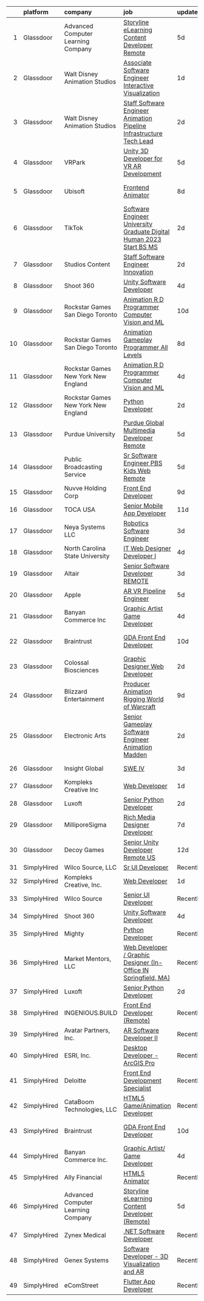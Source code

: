

|    | platform    | company                               | job                                                                                                                                                                                                                                                                                                                                                                                                                                                                                                                                                                                                                                                                                                                                                                                                                                                                                                                                                                                                                                                                                                                                                                                                                                                                                                                                       | update_time   | location          |
|---:|:------------|:--------------------------------------|:------------------------------------------------------------------------------------------------------------------------------------------------------------------------------------------------------------------------------------------------------------------------------------------------------------------------------------------------------------------------------------------------------------------------------------------------------------------------------------------------------------------------------------------------------------------------------------------------------------------------------------------------------------------------------------------------------------------------------------------------------------------------------------------------------------------------------------------------------------------------------------------------------------------------------------------------------------------------------------------------------------------------------------------------------------------------------------------------------------------------------------------------------------------------------------------------------------------------------------------------------------------------------------------------------------------------------------------|:--------------|:------------------|
|  1 | Glassdoor   | Advanced Computer Learning Company    | [Storyline eLearning Content Developer  Remote ](https://www.glassdoor.com/partner/jobListing.htm?pos=110&ao=1136043&s=58&guid=000001834f620b729c09b2cbc677fa64&src=GD_JOB_AD&t=SR&vt=w&ea=1&cs=1_6a693ebd&cb=1663484169379&jobListingId=1008134135252&jrtk=3-0-1gd7m42skgfr1801-1gd7m42t5jm6r800-0fc8a3c74219ea28-)                                                                                                                                                                                                                                                                                                                                                                                                                                                                                                                                                                                                                                                                                                                                                                                                                                                                                                                                                                                                                      | 5d            | Remote            |
|  2 | Glassdoor   | Walt Disney Animation Studios         | [Associate Software Engineer   Interactive Visualization](https://www.glassdoor.com/partner/jobListing.htm?pos=104&ao=1110586&s=58&guid=000001834f620b729c09b2cbc677fa64&src=GD_JOB_AD&t=SR&vt=w&cs=1_dc2b3042&cb=1663484169378&jobListingId=1008145996341&cpc=8D52E76475A7E842&jrtk=3-0-1gd7m42skgfr1801-1gd7m42t5jm6r800-e1c0231a07380d36--6NYlbfkN0DAFTyt7pbDCC2JPO79CSdi1dIb81yjczP5qsKcZIxgiYm3-7g-689UM0rgypL64cpSXlYvNYTq_SRZHciQuW-Gdu_d7PrHPveiEtzuZrNjs9_xK8K-511VtX_IpUImCGNLwFPftYY6Uoq23apr6CDpSc4_a6hBXAmuKRnqci1p6_IJYZ-dfpcRH2Uhuzafy15LPP-s4bBbpG9ZUgSCBdvEsc9ohNyWsiW6GyaWd_4bO4AShBjYNm65FCuJDkMMs7Pg7cmXIAeFYXmhPKVnNT9gViaIbL97ALz7uSA8FHRnQBl3hj4YbIBCyTGP8VUNjym20evhE_eDRY7ZEOd8-ej9Q4rCmhdoz7HXlkSFIyWGZWmcoGp9ApQPmu_o2oqKDxtJkrKTtGq41MyWlyOXuC9xA6CTuQUrYiX6l72r7xWmNG4D1Vn6pYLnf19H6HmH3KQ%3D)                                                                                                                                                                                                                                                                                                                                                                                                                                                                                                               | 1d            | Burbank, CA       |
|  3 | Glassdoor   | Walt Disney Animation Studios         | [Staff Software Engineer   Animation Pipeline Infrastructure  Tech Lead](https://www.glassdoor.com/partner/jobListing.htm?pos=105&ao=1110586&s=58&guid=000001834f620b729c09b2cbc677fa64&src=GD_JOB_AD&t=SR&vt=w&cs=1_427fa878&cb=1663484169378&jobListingId=1008143699368&cpc=9FE5D8D7282D4400&jrtk=3-0-1gd7m42skgfr1801-1gd7m42t5jm6r800-2ea49c952c2b3a4c--6NYlbfkN0DAFTyt7pbDCC2JPO79CSdi1dIb81yjczP5qsKcZIxgiYm3-7g-689UM0rgypL64crkzcAGH1Q-Il4tOE-hePS4dGcYrMs0MoCaCs3ygbLMkj4-tNVsdm6xjGwkjSc8FNC7N76niQ3ZPrx20ungjABoc38LXv2p8XDKDy6xm_3DKoarBD1TSBw85fh1DrxqUp8flfW7NUUh1t8C9eun0a8K7ycjxWp0uOtyYqARb-POvSnSydwjAx1MaAHRz37pvHmvx4gN9obX8vJ-Mywv9J-23aHkaqjkcMsYzjkksM5bWNKhgVHiGRV-F9xnE6KmXbRnebTY41VGs3TfLnBtITCRKEIiskpY8PzW82q4G5EwRU0FwARRHDE-zOVfoHkPY7WCx94QnqxOwuN9H4UN3BLUSOjLd13tneZ_bp5MhrdWz5JJ6-O-ZBKIqswUtq07YBPC5AOUkrJtfw%3D%3D)                                                                                                                                                                                                                                                                                                                                                                                                                                                                                  | 2d            | Burbank, CA       |
|  4 | Glassdoor   | VRPark                                | [Unity 3D Developer for VR AR Development](https://www.glassdoor.com/partner/jobListing.htm?pos=112&ao=1136043&s=58&guid=000001834f620b729c09b2cbc677fa64&src=GD_JOB_AD&t=SR&vt=w&ea=1&cs=1_69264678&cb=1663484169379&jobListingId=1008134316115&jrtk=3-0-1gd7m42skgfr1801-1gd7m42t5jm6r800-e38182a1c25d7b2a-)                                                                                                                                                                                                                                                                                                                                                                                                                                                                                                                                                                                                                                                                                                                                                                                                                                                                                                                                                                                                                            | 5d            | Hackensack, NJ    |
|  5 | Glassdoor   | Ubisoft                               | [Frontend Animator](https://www.glassdoor.com/partner/jobListing.htm?pos=128&ao=1136043&s=58&guid=000001834f620b729c09b2cbc677fa64&src=GD_JOB_AD&t=SR&vt=w&cs=1_bed2bb9f&cb=1663484169382&jobListingId=1008130382379&jrtk=3-0-1gd7m42skgfr1801-1gd7m42t5jm6r800-4983d4bb94ce4304-)                                                                                                                                                                                                                                                                                                                                                                                                                                                                                                                                                                                                                                                                                                                                                                                                                                                                                                                                                                                                                                                        | 8d            | San Francisco, CA |
|  6 | Glassdoor   | TikTok                                | [Software Engineer  University Graduate  Digital Human   2023 Start  BS MS ](https://www.glassdoor.com/partner/jobListing.htm?pos=115&ao=1136043&s=58&guid=000001834f620b729c09b2cbc677fa64&src=GD_JOB_AD&t=SR&vt=w&cs=1_a698c54f&cb=1663484169379&jobListingId=1008142298308&jrtk=3-0-1gd7m42skgfr1801-1gd7m42t5jm6r800-5451d67c6d8a7858-)                                                                                                                                                                                                                                                                                                                                                                                                                                                                                                                                                                                                                                                                                                                                                                                                                                                                                                                                                                                               | 2d            | San Francisco, CA |
|  7 | Glassdoor   | Studios Content                       | [Staff Software Engineer  Innovation](https://www.glassdoor.com/partner/jobListing.htm?pos=106&ao=1110586&s=58&guid=000001834f620b729c09b2cbc677fa64&src=GD_JOB_AD&t=SR&vt=w&cs=1_8688a07e&cb=1663484169378&jobListingId=1008143264831&cpc=A0637F14311B9419&jrtk=3-0-1gd7m42skgfr1801-1gd7m42t5jm6r800-40e5cd21777eae45--6NYlbfkN0DAFTyt7pbDCC2JPO79CSdi1dIb81yjczP5qsKcZIxgiYm3-7g-689UM0rgypL64coka3WtbcU4vhIwrd_jaNFo7jnNLZck5eCqdmVXRe7xQKgPZQmYR-FAOIXPHT776275kJIPiLPvSdj1_Qpj_cLpq8f5xtbedTDZ2xpJO-3kDDg__ClHstQtg3Zx6iuDPjXKDh5OBbDqVRgJ0fwDWpGtKozUtWWV1Kuzurcgx6Xwq8saLZk190BiRO_5CgZXfZE7TLMXqxpLIuJgY6VG3KHqxcU1qsO3gYAUq7ZbU9lODa58aqyoFxTS1L9sWbWSI8VI9t8dr03uKK5zLJa7UuBov675IavRJLKl5cMKHxpf0bOAm5acVTIxjo0dkcZTmodY7_v8Vpi53uDzAryj7AznYvqcjRLQCzfTuiaxv1p4_EwfRGXbnF9jo4hFPG4YwMU%3D)                                                                                                                                                                                                                                                                                                                                                                                                                                                                                                                                   | 2d            | Burbank, CA       |
|  8 | Glassdoor   | Shoot 360                             | [Unity Software Developer](https://www.glassdoor.com/partner/jobListing.htm?pos=102&ao=1110586&s=58&guid=000001834f620b729c09b2cbc677fa64&src=GD_JOB_AD&t=SR&vt=w&ea=1&cs=1_459c0762&cb=1663484169378&jobListingId=1008136536499&cpc=D24EE3D704DEE7AC&jrtk=3-0-1gd7m42skgfr1801-1gd7m42t5jm6r800-5cffb13e2c9e71c9--6NYlbfkN0DfopDBJjdZYsHaazvtHih9EkP_5L3b-O-YxZrMZy_RRUNLTQzBNh29ArJFpV-y32woXsSf_Rfes3ZNFBi_iUFEltO6lS9qC4MLweQizRlwk2cQHQ9oTkj4EKvwF_oQkQ-RcjNI0wnIsncEqnFvjTHab16wzhbNkA_nIkuv62KFNo20QvaIUv1CPiRmWZ76XD6RpE6W6PKnop4oLfqxZXZMkod6GgpROMtpntYtb6QJtWQ23qcFVBTs2gPfwCwRCUahq7LqHnCov3QWL95I-Bbx5i51ug2uY9bz507ES5z6hEo3eecHUm7WC55JghjExtLwM6bPYCNNEHGCye_hlYNiCk6UUtaurIEBOpzYmk6IKeC70LX3pY53-Ywm6dFdV9Aehd6g-suFUjj57BaI2ZQAAhTaNtgTjjAySyIdBRmB37xxI_L8nO5CwUfJHy0mkIsu2Fl7ypq1Ye-8GTIDDQ2KzgLXLA5MJXt2orMrhVWFq0y5oE4U9JZ7o52rKJ3Q-lua_undQwITvQ%3D%3D)                                                                                                                                                                                                                                                                                                                                                                                                                                                           | 4d            | Vancouver, WA     |
|  9 | Glassdoor   | Rockstar Games San Diego   Toronto    | [Animation R D Programmer  Computer Vision and ML](https://www.glassdoor.com/partner/jobListing.htm?pos=127&ao=1136043&s=58&guid=000001834f620b729c09b2cbc677fa64&src=GD_JOB_AD&t=SR&vt=w&cs=1_5f0c8e10&cb=1663484169382&jobListingId=1008124977990&jrtk=3-0-1gd7m42skgfr1801-1gd7m42t5jm6r800-648cabebe0fcb948-)                                                                                                                                                                                                                                                                                                                                                                                                                                                                                                                                                                                                                                                                                                                                                                                                                                                                                                                                                                                                                         | 10d           | Carlsbad, CA      |
| 10 | Glassdoor   | Rockstar Games San Diego   Toronto    | [Animation Gameplay Programmer  All Levels ](https://www.glassdoor.com/partner/jobListing.htm?pos=126&ao=1136043&s=58&guid=000001834f620b729c09b2cbc677fa64&src=GD_JOB_AD&t=SR&vt=w&cs=1_96bae477&cb=1663484169382&jobListingId=1008130446147&jrtk=3-0-1gd7m42skgfr1801-1gd7m42t5jm6r800-cb0eef0be64d69c4-)                                                                                                                                                                                                                                                                                                                                                                                                                                                                                                                                                                                                                                                                                                                                                                                                                                                                                                                                                                                                                               | 8d            | Carlsbad, CA      |
| 11 | Glassdoor   | Rockstar Games New York   New England | [Animation R D Programmer  Computer Vision and ML](https://www.glassdoor.com/partner/jobListing.htm?pos=123&ao=1136043&s=58&guid=000001834f620b729c09b2cbc677fa64&src=GD_JOB_AD&t=SR&vt=w&cs=1_34ce7c7d&cb=1663484169382&jobListingId=1008137739780&jrtk=3-0-1gd7m42skgfr1801-1gd7m42t5jm6r800-e7ad6aeae0a7a570-)                                                                                                                                                                                                                                                                                                                                                                                                                                                                                                                                                                                                                                                                                                                                                                                                                                                                                                                                                                                                                         | 4d            | Manhattan         |
| 12 | Glassdoor   | Rockstar Games New York   New England | [Python Developer](https://www.glassdoor.com/partner/jobListing.htm?pos=122&ao=1136043&s=58&guid=000001834f620b729c09b2cbc677fa64&src=GD_JOB_AD&t=SR&vt=w&cs=1_346e3409&cb=1663484169382&jobListingId=1008143295004&jrtk=3-0-1gd7m42skgfr1801-1gd7m42t5jm6r800-46d89c3fe8997866-)                                                                                                                                                                                                                                                                                                                                                                                                                                                                                                                                                                                                                                                                                                                                                                                                                                                                                                                                                                                                                                                         | 2d            | Manhattan         |
| 13 | Glassdoor   | Purdue University                     | [Purdue Global Multimedia Developer  Remote ](https://www.glassdoor.com/partner/jobListing.htm?pos=119&ao=1136043&s=58&guid=000001834f620b729c09b2cbc677fa64&src=GD_JOB_AD&t=SR&vt=w&cs=1_f4a80169&cb=1663484169381&jobListingId=1008133073256&jrtk=3-0-1gd7m42skgfr1801-1gd7m42t5jm6r800-8202613e0816d37c-)                                                                                                                                                                                                                                                                                                                                                                                                                                                                                                                                                                                                                                                                                                                                                                                                                                                                                                                                                                                                                              | 5d            | Indiana           |
| 14 | Glassdoor   | Public Broadcasting Service           | [Sr  Software Engineer  PBS Kids Web  Remote ](https://www.glassdoor.com/partner/jobListing.htm?pos=130&ao=1136043&s=58&guid=000001834f620b729c09b2cbc677fa64&src=GD_JOB_AD&t=SR&vt=w&ea=1&cs=1_0a16235e&cb=1663484169383&jobListingId=1008134206213&jrtk=3-0-1gd7m42skgfr1801-1gd7m42t5jm6r800-bfcc5af592ac01e9-)                                                                                                                                                                                                                                                                                                                                                                                                                                                                                                                                                                                                                                                                                                                                                                                                                                                                                                                                                                                                                        | 5d            | Arlington, VA     |
| 15 | Glassdoor   | Nuvve Holding Corp                    | [Front End Developer](https://www.glassdoor.com/partner/jobListing.htm?pos=118&ao=1136043&s=58&guid=000001834f620b729c09b2cbc677fa64&src=GD_JOB_AD&t=SR&vt=w&ea=1&cs=1_a5fd42a4&cb=1663484169381&jobListingId=1008127162897&jrtk=3-0-1gd7m42skgfr1801-1gd7m42t5jm6r800-030bcc0c6c4b158f-)                                                                                                                                                                                                                                                                                                                                                                                                                                                                                                                                                                                                                                                                                                                                                                                                                                                                                                                                                                                                                                                 | 9d            | San Diego, CA     |
| 16 | Glassdoor   | TOCA USA                              | [Senior Mobile App Developer](https://www.glassdoor.com/partner/jobListing.htm?pos=129&ao=1136043&s=58&guid=000001834f620b729c09b2cbc677fa64&src=GD_JOB_AD&t=SR&vt=w&ea=1&cs=1_3368a9b4&cb=1663484169383&jobListingId=1008121275682&jrtk=3-0-1gd7m42skgfr1801-1gd7m42t5jm6r800-6c911cf8d91215b8-)                                                                                                                                                                                                                                                                                                                                                                                                                                                                                                                                                                                                                                                                                                                                                                                                                                                                                                                                                                                                                                         | 11d           | Costa Mesa, CA    |
| 17 | Glassdoor   | Neya Systems LLC                      | [Robotics Software Engineer](https://www.glassdoor.com/partner/jobListing.htm?pos=124&ao=1136043&s=58&guid=000001834f620b729c09b2cbc677fa64&src=GD_JOB_AD&t=SR&vt=w&ea=1&cs=1_489d5126&cb=1663484169382&jobListingId=1008140328980&jrtk=3-0-1gd7m42skgfr1801-1gd7m42t5jm6r800-7d2fc9b146e62e43-)                                                                                                                                                                                                                                                                                                                                                                                                                                                                                                                                                                                                                                                                                                                                                                                                                                                                                                                                                                                                                                          | 3d            | Warrendale, PA    |
| 18 | Glassdoor   | North Carolina State University       | [IT Web Designer Developer I](https://www.glassdoor.com/partner/jobListing.htm?pos=116&ao=1136043&s=58&guid=000001834f620b729c09b2cbc677fa64&src=GD_JOB_AD&t=SR&vt=w&cs=1_23613b7a&cb=1663484169379&jobListingId=1008137080970&jrtk=3-0-1gd7m42skgfr1801-1gd7m42t5jm6r800-2983b0c5ed208523-)                                                                                                                                                                                                                                                                                                                                                                                                                                                                                                                                                                                                                                                                                                                                                                                                                                                                                                                                                                                                                                              | 4d            | Raleigh, NC       |
| 19 | Glassdoor   | Altair                                | [Senior Software Developer   REMOTE](https://www.glassdoor.com/partner/jobListing.htm?pos=113&ao=1136043&s=58&guid=000001834f620b729c09b2cbc677fa64&src=GD_JOB_AD&t=SR&vt=w&ea=1&cs=1_85946885&cb=1663484169379&jobListingId=1008139796467&jrtk=3-0-1gd7m42skgfr1801-1gd7m42t5jm6r800-3c67d948e7bb202c-)                                                                                                                                                                                                                                                                                                                                                                                                                                                                                                                                                                                                                                                                                                                                                                                                                                                                                                                                                                                                                                  | 3d            | Remote            |
| 20 | Glassdoor   | Apple                                 | [AR VR Pipeline Engineer](https://www.glassdoor.com/partner/jobListing.htm?pos=107&ao=1110586&s=58&guid=000001834f620b729c09b2cbc677fa64&src=GD_JOB_AD&t=SR&vt=w&cs=1_e9f3b3cb&cb=1663484169378&jobListingId=1008133141172&cpc=2CAED5C921A5F994&jrtk=3-0-1gd7m42skgfr1801-1gd7m42t5jm6r800-2379f138269ab6c9--6NYlbfkN0BvKrLyj5gPmtZO9T8euul8TCxuuKNOtzRJOomxnwSEodTz2Bc-sPZl1dBMH13w-jNU6qgfc5Ws1qOFAbWG9wRGF8UQmCtIGcQSLITXI7REWZwufvxwTr4teI-nkagU4dfq7sVRFTPjtt3stkW0W9FFLG5CCuMtTes_TpOqc3zYncJ0c7ACcTVeFz-Qk2n44yfduWR762NXhXy_sWTQddlw1JJrdcO1Txrl6uJoxW50zdzATF3RByUKqAi3hI7pbXEKbMP2r2aVRsUcv2796Mc5jBKqY3mDRMGkodMsQXnLlgJnln-cjqSlBrCunSe2qvBvYS63JQjDZqDuc-4BpROoMjzZXUBRD_9dSD3ChXKIco3t-qvDmXEKPi_raxycsZxMku6vH1mI3sUnsRmYFq_6Jo6Y7VzJcFsiujuTPshlxfzzxNbX9teUijCDBdiRCt2RsGHC-yEnVABZ8xxzEYNi8JEr5jxbQPxqWlvFFfQOvxjtKSM9EIBMsLvmtMjuo6xqB9dTOei-QNCuIvq3eoRPVYb8ZaDnb0bvKW-R88R68WNtnKh-NL8bv419KGPD7N8NaiMr6gbBHwcKETVz3URvvPmIYhy24KBiDa-tOwTcbeCuGvfMJKluoceYDK43Yy_Dif73-6uMnKmeGqa1nrULAJv72cAQI9sy5WTeFT9kT8bJIRIVR7aBagvZMgir_Mbqdq9OzOyhbsKxqaYyI1fX208cUhy0kxg6YVvNA4HHVuIEhIWPpzESEen9UvCskQKKhqfs1b_SR0w0B_u3puAeAWbg9HWg4gqbTPuaySgkjPoSN9BkKUolLpQeS71g693XFv911_glQbdXtx4RcYyJcXQcHmn5_6p4Jp1FCCx4N5t5Y3d6it2NSaFTKeG01AM34eZMTK8EkK1GMRbh0LijnWzlC-GnMuK9I_IuaVsdQ7gQhUrgfWRNZwvGi1Y26ndXUAIf6T4wYQ%3D%3D) | 5d            | Seattle, WA       |
| 21 | Glassdoor   | Banyan Commerce Inc                   | [Graphic Artist  Game Developer](https://www.glassdoor.com/partner/jobListing.htm?pos=101&ao=1110586&s=58&guid=000001834f620b729c09b2cbc677fa64&src=GD_JOB_AD&t=SR&vt=w&ea=1&cs=1_fbf36471&cb=1663484169378&jobListingId=1008136768728&cpc=FFA730268E216A27&jrtk=3-0-1gd7m42skgfr1801-1gd7m42t5jm6r800-b7a5a5c1da3a1de3--6NYlbfkN0AJ9YajiwAf1_6xm8q8dI6Igxc08os5d78_r09uaRSAc6DDc6dETsF1svScKdYRdRx6WO1Ng6D809PSCd2g4nQWvTB21EU3EyteFI4Oveo4K2FxviYCy3Xmdksg0vgA7ZoVeG2dNfDqT1Zm5dROFfl9AO7bywAQnOxtaKJjpTU1X9knhHgjF-4Vyqs4Gun4r68R5DHglNPjaombpbqjIZyqSdTro0YBKsnFPdTA9tzlc0WimeYe7Az_1mBlG-PTU6N9oN1fFi54f4j9wepdXdr1um6TAkI_ca-sQKWKMLHm44pHpuwEKFdvnyElEGsIIOACQqz-KyGhC3dtvK9HVNMtbCdZFJBjcUG3SJ5G1YvOng1jB0M_1KMfXt2szCPQAHG31Qm0XUNeWeRsnmsI00wEJ5L3IL2wViA_uYRYuccfAEINW-xZep9m-DapiFVCjp7nUc5i_UXxAJbF4w09FDG8McvoZNZdfBtiNcpVoEp_laAxKbiQrZyVFrvdwp4NTS-t0nYHteTaWQ%3D%3D)                                                                                                                                                                                                                                                                                                                                                                                                                                                     | 4d            | Pompano Beach, FL |
| 22 | Glassdoor   | Braintrust                            | [GDA Front End Developer](https://www.glassdoor.com/partner/jobListing.htm?pos=111&ao=1136043&s=58&guid=000001834f620b729c09b2cbc677fa64&src=GD_JOB_AD&t=SR&vt=w&ea=1&cs=1_56aff1c6&cb=1663484169379&jobListingId=1008123353827&jrtk=3-0-1gd7m42skgfr1801-1gd7m42t5jm6r800-436bff748d584c6f-)                                                                                                                                                                                                                                                                                                                                                                                                                                                                                                                                                                                                                                                                                                                                                                                                                                                                                                                                                                                                                                             | 10d           | San Francisco, CA |
| 23 | Glassdoor   | Colossal Biosciences                  | [Graphic Designer Web Developer](https://www.glassdoor.com/partner/jobListing.htm?pos=114&ao=1136043&s=58&guid=000001834f620b729c09b2cbc677fa64&src=GD_JOB_AD&t=SR&vt=w&ea=1&cs=1_2cea1f9c&cb=1663484169379&jobListingId=1008142661513&jrtk=3-0-1gd7m42skgfr1801-1gd7m42t5jm6r800-737906941dce3381-)                                                                                                                                                                                                                                                                                                                                                                                                                                                                                                                                                                                                                                                                                                                                                                                                                                                                                                                                                                                                                                      | 2d            | Dallas, TX        |
| 24 | Glassdoor   | Blizzard Entertainment                | [Producer  Animation   Rigging   World of Warcraft](https://www.glassdoor.com/partner/jobListing.htm?pos=117&ao=1136043&s=58&guid=000001834f620b729c09b2cbc677fa64&src=GD_JOB_AD&t=SR&vt=w&cs=1_8406e932&cb=1663484169379&jobListingId=1008126791333&jrtk=3-0-1gd7m42skgfr1801-1gd7m42t5jm6r800-a952cd5dce3c3a2b-)                                                                                                                                                                                                                                                                                                                                                                                                                                                                                                                                                                                                                                                                                                                                                                                                                                                                                                                                                                                                                        | 9d            | Irvine, CA        |
| 25 | Glassdoor   | Electronic Arts                       | [Senior Gameplay Software Engineer  Animation    Madden](https://www.glassdoor.com/partner/jobListing.htm?pos=120&ao=1136043&s=58&guid=000001834f620b729c09b2cbc677fa64&src=GD_JOB_AD&t=SR&vt=w&cs=1_5d5c155e&cb=1663484169381&jobListingId=1008142392083&jrtk=3-0-1gd7m42skgfr1801-1gd7m42t5jm6r800-3028ed30e6697f32-)                                                                                                                                                                                                                                                                                                                                                                                                                                                                                                                                                                                                                                                                                                                                                                                                                                                                                                                                                                                                                   | 2d            | Orlando, FL       |
| 26 | Glassdoor   | Insight Global                        | [SWE IV](https://www.glassdoor.com/partner/jobListing.htm?pos=108&ao=1110586&s=58&guid=000001834f620b729c09b2cbc677fa64&src=GD_JOB_AD&t=SR&vt=w&cs=1_6a002123&cb=1663484169378&jobListingId=1008139971522&cpc=334ABAF5D42DC775&jrtk=3-0-1gd7m42skgfr1801-1gd7m42t5jm6r800-056d8f92d821037a--6NYlbfkN0BKkHZu3wF05EeDimN_p6sYpKCMArvwa95YdH7UpkaBCqc7l59Erwqcl-ZxWPl_M-kn9SNi6VOcTl5j7eOlonCTWU9rp4iBdrm259Nm2luDCOzq2P5DzdqKAfb1jKyBcWAxmf0Ejexq_Q5yLkp-6L2Qkj3Bmp11oZU2WLcyPuBe8EpwzOSah7bVIGcbk3hb9B3JFaudDtUsBk5djSHaZzRkREGA3Jcu4LT2ZeTgn7Z1DxNkPAepxPVkNx92fB14ORtE-_Vgne85T4wr3j1g88wJYEGyDi3adGjew8xV6aMcFKMeih1oKobM5HbvSwuxb8vODQ3XM8_w725JZJGTbFuRbPszZVwEPQwJI77_Qi8DFmazU53dTO9DP5G5ql0lPgDh6Snjh6V3NUkNI932v_9IKZ6CnYXEw1gsifiTj2Sts3NEykXEJYUAlR5jqutcXSDO1FpqSzODdaH1JuAqyWJvA2fbWT6_3LzPeUMx1ABWng%3D%3D)                                                                                                                                                                                                                                                                                                                                                                                                                                                                                                                  | 3d            | Redmond, WA       |
| 27 | Glassdoor   | Kompleks Creative  Inc                | [Web Developer](https://www.glassdoor.com/partner/jobListing.htm?pos=103&ao=1110586&s=58&guid=000001834f620b729c09b2cbc677fa64&src=GD_JOB_AD&t=SR&vt=w&ea=1&cs=1_5f0b155d&cb=1663484169378&jobListingId=1008145276857&cpc=14D5209370AEC984&jrtk=3-0-1gd7m42skgfr1801-1gd7m42t5jm6r800-5e80ebe0709b3e0e--6NYlbfkN0A953Z9EfJZc5Z9y7Wb0NkuJO-5BBnqXCJSieP3bN3oT0yhRhApRHWsoqqraah8_715m29aJ5EQlKUAMwd4tffv-WSKr5pgBms_tm8gewWtTQw7iur0aixpaTFZFhToEMDjaCEvnhQG4O0QdM7KB38O5KrfGkZMgeIvF5dKVPOHM0W_uof_f7KFKvMi6Myr1bXqfIDvcDpKEPZNEIESrZOlsleicl0boXEcN227BYMfEey4Q33vTyMlw8AoRGpK9UJO4T3ISof1EZSI_g8m3fU7sxJnNqQxytBj0m-ekYWkZanujeWpGCSkXFjedIo07GkKnsip6cyqvdktgyVX4SZLJT7UemoQ7alDzvK8j0vWCz8cldsNJ9FUpgkrn38a32eqC8_GywWiCgNpFmRXUXBDdEtUCNfXPcYi39qixAPUGYitsAH9o2LR9x6y_8es9uJMfGyynGwF9XHgFaAMeB4-Q0AQrX7j9fV-vbne90lzMo1PQMjbsqA2jU9C44pfi3U%3D)                                                                                                                                                                                                                                                                                                                                                                                                                                                                                    | 1d            | Durham, NC        |
| 28 | Glassdoor   | Luxoft                                | [Senior Python Developer](https://www.glassdoor.com/partner/jobListing.htm?pos=109&ao=1136043&s=58&guid=000001834f620b729c09b2cbc677fa64&src=GD_JOB_AD&t=SR&vt=w&cs=1_e33fab89&cb=1663484169379&jobListingId=1008142648077&jrtk=3-0-1gd7m42skgfr1801-1gd7m42t5jm6r800-8146cd4531634ece-)                                                                                                                                                                                                                                                                                                                                                                                                                                                                                                                                                                                                                                                                                                                                                                                                                                                                                                                                                                                                                                                  | 2d            | Remote            |
| 29 | Glassdoor   | MilliporeSigma                        | [Rich Media Designer Developer](https://www.glassdoor.com/partner/jobListing.htm?pos=125&ao=1136043&s=58&guid=000001834f620b729c09b2cbc677fa64&src=GD_JOB_AD&t=SR&vt=w&cs=1_82f2d83c&cb=1663484169382&jobListingId=1008130648458&jrtk=3-0-1gd7m42skgfr1801-1gd7m42t5jm6r800-2e748e83c0de60c4-)                                                                                                                                                                                                                                                                                                                                                                                                                                                                                                                                                                                                                                                                                                                                                                                                                                                                                                                                                                                                                                            | 7d            | Burlington, MA    |
| 30 | Glassdoor   | Decoy Games                           | [Senior Unity Developer  Remote US ](https://www.glassdoor.com/partner/jobListing.htm?pos=121&ao=1136043&s=58&guid=000001834f620b729c09b2cbc677fa64&src=GD_JOB_AD&t=SR&vt=w&ea=1&cs=1_e0bab7d0&cb=1663484169382&jobListingId=1008119531461&jrtk=3-0-1gd7m42skgfr1801-1gd7m42t5jm6r800-6ce9ad91f139a37e-)                                                                                                                                                                                                                                                                                                                                                                                                                                                                                                                                                                                                                                                                                                                                                                                                                                                                                                                                                                                                                                  | 12d           | Boston, MA        |
| 31 | SimplyHired | Wilco Source, LLC                     | [Sr UI Developer](https://www.simplyhired.com/job/WEL8Ccd4QXOlC_IcyxTILNQYYK_UM1D41UbbsPWfwpSeGc0ljSbGGQ?q=animation+developer)                                                                                                                                                                                                                                                                                                                                                                                                                                                                                                                                                                                                                                                                                                                                                                                                                                                                                                                                                                                                                                                                                                                                                                                                           | Recently      | Newark, CA        |
| 32 | SimplyHired | Kompleks Creative, Inc.               | [Web Developer](https://www.simplyhired.com/job/IW1Fb0pCE3I9AXyF_QhT5kM68LhfM3TfGQHUncj7eTOPCvEZxCnrRg?q=animation+developer)                                                                                                                                                                                                                                                                                                                                                                                                                                                                                                                                                                                                                                                                                                                                                                                                                                                                                                                                                                                                                                                                                                                                                                                                             | 1d            | Durham, NC        |
| 33 | SimplyHired | Wilco Source                          | [Senior UI Developer](https://www.simplyhired.com/job/FOhbTKF_D3Ww50CMhGMgZxqvwn8v_Aiee92eSF5gLopsLk7-8DRgfg?q=animation+developer)                                                                                                                                                                                                                                                                                                                                                                                                                                                                                                                                                                                                                                                                                                                                                                                                                                                                                                                                                                                                                                                                                                                                                                                                       | Recently      | Newark, CA        |
| 34 | SimplyHired | Shoot 360                             | [Unity Software Developer](https://www.simplyhired.com/job/geJmEQ-fCKtf1crFvRhA4SII_6EfRGAOPlpxuOwcDjk7y_CFjI3eKQ?q=animation+developer)                                                                                                                                                                                                                                                                                                                                                                                                                                                                                                                                                                                                                                                                                                                                                                                                                                                                                                                                                                                                                                                                                                                                                                                                  | 4d            | Vancouver, WA     |
| 35 | SimplyHired | Mighty                                | [Python Developer](https://www.simplyhired.com/job/mSidqalQa9rFv-8uMc6mXYDSd2xaTVkb4xZSgl6OipQNezi9Fe79tw?q=animation+developer)                                                                                                                                                                                                                                                                                                                                                                                                                                                                                                                                                                                                                                                                                                                                                                                                                                                                                                                                                                                                                                                                                                                                                                                                          | Recently      | Remote            |
| 36 | SimplyHired | Market Mentors, LLC                   | [Web Developer / Graphic Designer (In-Office IN Springfield, MA)](https://www.simplyhired.com/job/FQG5uJ1dss-sRffoAoQ2VcQRgxsuv475Wnb7F9AflVz3v4ZTdM9xDw?q=animation+developer)                                                                                                                                                                                                                                                                                                                                                                                                                                                                                                                                                                                                                                                                                                                                                                                                                                                                                                                                                                                                                                                                                                                                                           | Recently      | Springfield, MA   |
| 37 | SimplyHired | Luxoft                                | [Senior Python Developer](https://www.simplyhired.com/job/fCG0fv29T1i23rkCOBpuq6vn4m6WOVbbiIvG9a_8qSvxtK5O5yiERQ?q=animation+developer)                                                                                                                                                                                                                                                                                                                                                                                                                                                                                                                                                                                                                                                                                                                                                                                                                                                                                                                                                                                                                                                                                                                                                                                                   | 2d            | Remote            |
| 38 | SimplyHired | INGENIOUS.BUILD                       | [Front End Developer (Remote)](https://www.simplyhired.com/job/6j79CYZDql2eX7fABHmfSi8Pap2YCIU-BNMpRKJwhHcBQJ67M7QELQ?q=animation+developer)                                                                                                                                                                                                                                                                                                                                                                                                                                                                                                                                                                                                                                                                                                                                                                                                                                                                                                                                                                                                                                                                                                                                                                                              | Recently      | Nashville, TN     |
| 39 | SimplyHired | Avatar Partners, Inc.                 | [AR Software Developer II](https://www.simplyhired.com/job/UeNDfsvrvGKqJT2_CcRkXhDQimk6kBmqp97LV9GSoNPJsJtnaRbEsA?q=animation+developer)                                                                                                                                                                                                                                                                                                                                                                                                                                                                                                                                                                                                                                                                                                                                                                                                                                                                                                                                                                                                                                                                                                                                                                                                  | Recently      | Remote            |
| 40 | SimplyHired | ESRI, Inc.                            | [Desktop Developer - ArcGIS Pro](https://www.simplyhired.com/job/Pn0jlgPOSBBY-nMbXrtFeV4yvqyMnKMGCwWZz4L1Vtp9irTKUDf2Rg?q=animation+developer)                                                                                                                                                                                                                                                                                                                                                                                                                                                                                                                                                                                                                                                                                                                                                                                                                                                                                                                                                                                                                                                                                                                                                                                            | Recently      | Remote            |
| 41 | SimplyHired | Deloitte                              | [Front End Development Specialist](https://www.simplyhired.com/job/E73wbS7VubZIsiN5k--LGGdcmhaV_raelQXusHfhVkY-7kIrtUghkA?q=animation+developer)                                                                                                                                                                                                                                                                                                                                                                                                                                                                                                                                                                                                                                                                                                                                                                                                                                                                                                                                                                                                                                                                                                                                                                                          | Recently      | Nashville, TN     |
| 42 | SimplyHired | CataBoom Technologies, LLC            | [HTML5 Game/Animation Developer](https://www.simplyhired.com/job/rcD9kqRruTFu3sLPN7RcYmKqhwYda35Xkfl4DXnDIh1VgwPtoMUoDw?q=animation+developer)                                                                                                                                                                                                                                                                                                                                                                                                                                                                                                                                                                                                                                                                                                                                                                                                                                                                                                                                                                                                                                                                                                                                                                                            | Recently      | Richardson, TX    |
| 43 | SimplyHired | Braintrust                            | [GDA Front End Developer](https://www.simplyhired.com/job/UZ9Q8-2YQzziZGvAgzlOQfWWakPdUbz_v2EOZRqXahRslnFEc8rN4A?q=animation+developer)                                                                                                                                                                                                                                                                                                                                                                                                                                                                                                                                                                                                                                                                                                                                                                                                                                                                                                                                                                                                                                                                                                                                                                                                   | 10d           | San Francisco, CA |
| 44 | SimplyHired | Banyan Commerce Inc.                  | [Graphic Artist/ Game Developer](https://www.simplyhired.com/job/xLyNVPe4tT4TDq_ufLJeVveKQHTFI0iKVWKdoNBHrGbelWNDcL5nCQ?q=animation+developer)                                                                                                                                                                                                                                                                                                                                                                                                                                                                                                                                                                                                                                                                                                                                                                                                                                                                                                                                                                                                                                                                                                                                                                                            | 4d            | Pompano Beach, FL |
| 45 | SimplyHired | Ally Financial                        | [HTML5 Animator](https://www.simplyhired.com/job/nALAXYnSAULwPR4KKgCZeqMUxMlWYaSjM_gmb7Oh6XqDXaVFXYnmZg?q=animation+developer)                                                                                                                                                                                                                                                                                                                                                                                                                                                                                                                                                                                                                                                                                                                                                                                                                                                                                                                                                                                                                                                                                                                                                                                                            | Recently      | Charlotte, NC     |
| 46 | SimplyHired | Advanced Computer Learning Company    | [Storyline eLearning Content Developer (Remote)](https://www.simplyhired.com/job/yquvEbEGhacPc2oIwZ3Qa2c5z43nmQAW0BTGqJoykCIb88O-gTtobA?q=animation+developer)                                                                                                                                                                                                                                                                                                                                                                                                                                                                                                                                                                                                                                                                                                                                                                                                                                                                                                                                                                                                                                                                                                                                                                            | 5d            | Remote            |
| 47 | SimplyHired | Zynex Medical                         | [.NET Software Developer](https://www.simplyhired.com/job/CkZS4u7p1I92Dp42AUwS_a_ddjsrJw7_CNhZYtWMjYq5qdAiX22kGQ?q=animation+developer)                                                                                                                                                                                                                                                                                                                                                                                                                                                                                                                                                                                                                                                                                                                                                                                                                                                                                                                                                                                                                                                                                                                                                                                                   | Recently      | Englewood, CO     |
| 48 | SimplyHired | Genex Systems                         | [Software Developer - 3D Visualization and AR](https://www.simplyhired.com/job/tlDuweel9Ix1qZwz0wjJDI8Pg5JUm1ZmZBASfIS-vGyF6OOxqZ6eQA?q=animation+developer)                                                                                                                                                                                                                                                                                                                                                                                                                                                                                                                                                                                                                                                                                                                                                                                                                                                                                                                                                                                                                                                                                                                                                                              | Recently      | McLean, VA        |
| 49 | SimplyHired | eComStreet                            | [Flutter App Developer](https://www.simplyhired.com/job/tDl5nvR77GAKSYTP-t31uXvaT2NUYZ2L311zdwTy_9dK5DVNUxs9Gg?q=animation+developer)                                                                                                                                                                                                                                                                                                                                                                                                                                                                                                                                                                                                                                                                                                                                                                                                                                                                                                                                                                                                                                                                                                                                                                                                     | Recently      | Chicago, IL       |